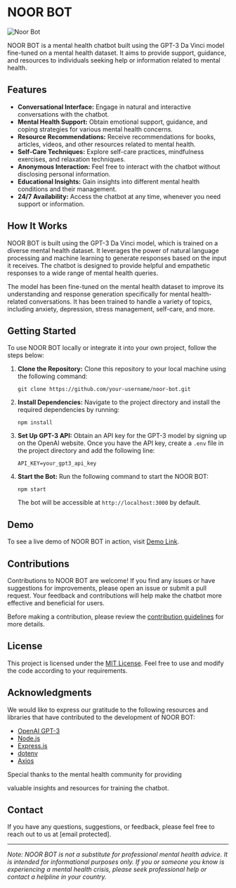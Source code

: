 # NOOR BOT

![Noor Bot](.png)

NOOR BOT is a mental health chatbot built using the GPT-3 Da Vinci model fine-tuned on a mental health dataset. It aims to provide support, guidance, and resources to individuals seeking help or information related to mental health.

## Features

- **Conversational Interface:** Engage in natural and interactive conversations with the chatbot.
- **Mental Health Support:** Obtain emotional support, guidance, and coping strategies for various mental health concerns.
- **Resource Recommendations:** Receive recommendations for books, articles, videos, and other resources related to mental health.
- **Self-Care Techniques:** Explore self-care practices, mindfulness exercises, and relaxation techniques.
- **Anonymous Interaction:** Feel free to interact with the chatbot without disclosing personal information.
- **Educational Insights:** Gain insights into different mental health conditions and their management.
- **24/7 Availability:** Access the chatbot at any time, whenever you need support or information.

## How It Works

NOOR BOT is built using the GPT-3 Da Vinci model, which is trained on a diverse mental health dataset. It leverages the power of natural language processing and machine learning to generate responses based on the input it receives. The chatbot is designed to provide helpful and empathetic responses to a wide range of mental health queries.

The model has been fine-tuned on the mental health dataset to improve its understanding and response generation specifically for mental health-related conversations. It has been trained to handle a variety of topics, including anxiety, depression, stress management, self-care, and more.

## Getting Started

To use NOOR BOT locally or integrate it into your own project, follow the steps below:

1. **Clone the Repository:** Clone this repository to your local machine using the following command:

   ```
   git clone https://github.com/your-username/noor-bot.git
   ```

2. **Install Dependencies:** Navigate to the project directory and install the required dependencies by running:

   ```
   npm install
   ```

3. **Set Up GPT-3 API:** Obtain an API key for the GPT-3 model by signing up on the OpenAI website. Once you have the API key, create a `.env` file in the project directory and add the following line:

   ```
   API_KEY=your_gpt3_api_key
   ```

4. **Start the Bot:** Run the following command to start the NOOR BOT:

   ```
   npm start
   ```

   The bot will be accessible at `http://localhost:3000` by default.

## Demo

To see a live demo of NOOR BOT in action, visit [Demo Link](https://your-demo-link).

## Contributions

Contributions to NOOR BOT are welcome! If you find any issues or have suggestions for improvements, please open an issue or submit a pull request. Your feedback and contributions will help make the chatbot more effective and beneficial for users.

Before making a contribution, please review the [contribution guidelines](CONTRIBUTING.md) for more details.

## License

This project is licensed under the [MIT License](LICENSE). Feel free to use and modify the code according to your requirements.

## Acknowledgments

We would like to express our gratitude to the following resources and libraries that have contributed to the development of NOOR BOT:

- [OpenAI GPT-3](https://openai.com)
- [Node.js](https://nodejs.org/)
- [Express.js](https://expressjs.com/)
- [dotenv](https://github.com/motdotla/dotenv)
- [Axios](https://github.com/axios/axios)

Special thanks to the mental health community for providing

 valuable insights and resources for training the chatbot.

## Contact

If you have any questions, suggestions, or feedback, please feel free to reach out to us at [email protected].

---

*Note: NOOR BOT is not a substitute for professional mental health advice. It is intended for informational purposes only. If you or someone you know is experiencing a mental health crisis, please seek professional help or contact a helpline in your country.*
